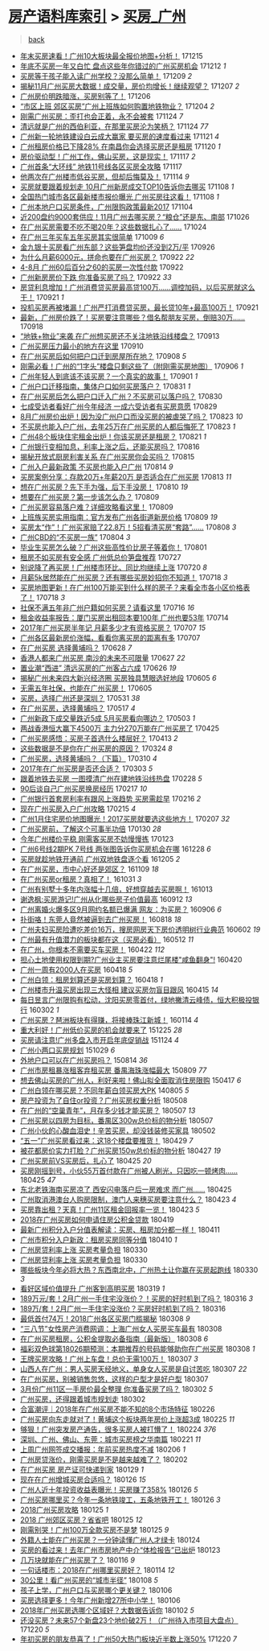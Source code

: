 [房产语料库索引](../../README.md)  > [买房_广州](买房_广州.md)
====
> [back](../README.md)

- [年末买房速看！广州10大板块最全报价地图+分析！](http://jkwz.applinzi.com/ittc/7047197159600948241.html#%E5%B9%B4%E6%9C%AB%E4%B9%B0%E6%88%BF%E9%80%9F%E7%9C%8B%EF%BC%81%E5%B9%BF%E5%B7%9E10%E5%A4%A7%E6%9D%BF%E5%9D%97%E6%9C%80%E5%85%A8%E6%8A%A5%E4%BB%B7%E5%9C%B0%E5%9B%BE%2B%E5%88%86%E6%9E%90%EF%BC%81) 171215  
- [年底不买房一年又白忙 盘点这些年你错过的广州买房机会](http://jkwz.applinzi.com/ittc/7046207862420800529.html#%E5%B9%B4%E5%BA%95%E4%B8%8D%E4%B9%B0%E6%88%BF%E4%B8%80%E5%B9%B4%E5%8F%88%E7%99%BD%E5%BF%99+%E7%9B%98%E7%82%B9%E8%BF%99%E4%BA%9B%E5%B9%B4%E4%BD%A0%E9%94%99%E8%BF%87%E7%9A%84%E5%B9%BF%E5%B7%9E%E4%B9%B0%E6%88%BF%E6%9C%BA%E4%BC%9A) 171212 *1* 
- [买房等于孩子能入读广州学校？没那么简单！](http://jkwz.applinzi.com/ittc/7045032585913173009.html#%E4%B9%B0%E6%88%BF%E7%AD%89%E4%BA%8E%E5%AD%A9%E5%AD%90%E8%83%BD%E5%85%A5%E8%AF%BB%E5%B9%BF%E5%B7%9E%E5%AD%A6%E6%A0%A1%EF%BC%9F%E6%B2%A1%E9%82%A3%E4%B9%88%E7%AE%80%E5%8D%95%EF%BC%81) 171209 *2* 
- [揭秘11月广州买房大数据！成交量，房价均增长！继续观望？](http://jkwz.applinzi.com/ittc/7044396977473717264.html#%E6%8F%AD%E7%A7%9811%E6%9C%88%E5%B9%BF%E5%B7%9E%E4%B9%B0%E6%88%BF%E5%A4%A7%E6%95%B0%E6%8D%AE%EF%BC%81%E6%88%90%E4%BA%A4%E9%87%8F%EF%BC%8C%E6%88%BF%E4%BB%B7%E5%9D%87%E5%A2%9E%E9%95%BF%EF%BC%81%E7%BB%A7%E7%BB%AD%E8%A7%82%E6%9C%9B%EF%BC%9F) 171207 *2* 
- [广州房价明跌暗涨，买房别等了！](http://jkwz.applinzi.com/ittc/7044034646239609873.html#%E5%B9%BF%E5%B7%9E%E6%88%BF%E4%BB%B7%E6%98%8E%E8%B7%8C%E6%9A%97%E6%B6%A8%EF%BC%8C%E4%B9%B0%E6%88%BF%E5%88%AB%E7%AD%89%E4%BA%86%EF%BC%81) 171206  
- [“市区上班 郊区买房”广州上班族如何购置地铁物业？](http://jkwz.applinzi.com/ittc/7043002082062238737.html#%E2%80%9C%E5%B8%82%E5%8C%BA%E4%B8%8A%E7%8F%AD+%E9%83%8A%E5%8C%BA%E4%B9%B0%E6%88%BF%E2%80%9D%E5%B9%BF%E5%B7%9E%E4%B8%8A%E7%8F%AD%E6%97%8F%E5%A6%82%E4%BD%95%E8%B4%AD%E7%BD%AE%E5%9C%B0%E9%93%81%E7%89%A9%E4%B8%9A%EF%BC%9F) 171204 *2* 
- [刚需广州买房：歪打也会正着，永不会被套](http://jkwz.applinzi.com/ittc/7039512248819647505.html#%E5%88%9A%E9%9C%80%E5%B9%BF%E5%B7%9E%E4%B9%B0%E6%88%BF%EF%BC%9A%E6%AD%AA%E6%89%93%E4%B9%9F%E4%BC%9A%E6%AD%A3%E7%9D%80%EF%BC%8C%E6%B0%B8%E4%B8%8D%E4%BC%9A%E8%A2%AB%E5%A5%97) 171124 *7* 
- [清远就是广州的西伯利亚，在那里买房沦为笑柄？](http://jkwz.applinzi.com/ittc/7039501072652043281.html#%E6%B8%85%E8%BF%9C%E5%B0%B1%E6%98%AF%E5%B9%BF%E5%B7%9E%E7%9A%84%E8%A5%BF%E4%BC%AF%E5%88%A9%E4%BA%9A%EF%BC%8C%E5%9C%A8%E9%82%A3%E9%87%8C%E4%B9%B0%E6%88%BF%E6%B2%A6%E4%B8%BA%E7%AC%91%E6%9F%84%EF%BC%9F) 171124 *77* 
- [广州新一轮地铁建设白云成大赢家 要买房的速度看过来](http://jkwz.applinzi.com/ittc/7038294529399063569.html#%E5%B9%BF%E5%B7%9E%E6%96%B0%E4%B8%80%E8%BD%AE%E5%9C%B0%E9%93%81%E5%BB%BA%E8%AE%BE%E7%99%BD%E4%BA%91%E6%88%90%E5%A4%A7%E8%B5%A2%E5%AE%B6+%E8%A6%81%E4%B9%B0%E6%88%BF%E7%9A%84%E9%80%9F%E5%BA%A6%E7%9C%8B%E8%BF%87%E6%9D%A5) 171121 *4* 
- [广州租房价格已下降28% 在南昌你会选择买房还是租房](http://jkwz.applinzi.com/ittc/7037966257901536272.html#%E5%B9%BF%E5%B7%9E%E7%A7%9F%E6%88%BF%E4%BB%B7%E6%A0%BC%E5%B7%B2%E4%B8%8B%E9%99%8D28%25+%E5%9C%A8%E5%8D%97%E6%98%8C%E4%BD%A0%E4%BC%9A%E9%80%89%E6%8B%A9%E4%B9%B0%E6%88%BF%E8%BF%98%E6%98%AF%E7%A7%9F%E6%88%BF) 171120 *1* 
- [房价驱动型！广州工作，佛山买房，这是现实！](http://jkwz.applinzi.com/ittc/7036969140437386256.html#%E6%88%BF%E4%BB%B7%E9%A9%B1%E5%8A%A8%E5%9E%8B%EF%BC%81%E5%B9%BF%E5%B7%9E%E5%B7%A5%E4%BD%9C%EF%BC%8C%E4%BD%9B%E5%B1%B1%E4%B9%B0%E6%88%BF%EF%BC%8C%E8%BF%99%E6%98%AF%E7%8E%B0%E5%AE%9E%EF%BC%81) 171117 *2* 
- [广州首条“大环线” 地铁11号线各区买房全攻略](http://jkwz.applinzi.com/ittc/7036859776544277520.html#%E5%B9%BF%E5%B7%9E%E9%A6%96%E6%9D%A1%E2%80%9C%E5%A4%A7%E7%8E%AF%E7%BA%BF%E2%80%9D+%E5%9C%B0%E9%93%8111%E5%8F%B7%E7%BA%BF%E5%90%84%E5%8C%BA%E4%B9%B0%E6%88%BF%E5%85%A8%E6%94%BB%E7%95%A5) 171117  
- [他两次在广州楼市低谷买房，但却后悔莫及！](http://jkwz.applinzi.com/ittc/7035861994173891600.html#%E4%BB%96%E4%B8%A4%E6%AC%A1%E5%9C%A8%E5%B9%BF%E5%B7%9E%E6%A5%BC%E5%B8%82%E4%BD%8E%E8%B0%B7%E4%B9%B0%E6%88%BF%EF%BC%8C%E4%BD%86%E5%8D%B4%E5%90%8E%E6%82%94%E8%8E%AB%E5%8F%8A%EF%BC%81) 171114 *9* 
- [买房就要跟着规划走 10月广州新房成交TOP10告诉你去哪买](http://jkwz.applinzi.com/ittc/7033592287370675216.html#%E4%B9%B0%E6%88%BF%E5%B0%B1%E8%A6%81%E8%B7%9F%E7%9D%80%E8%A7%84%E5%88%92%E8%B5%B0+10%E6%9C%88%E5%B9%BF%E5%B7%9E%E6%96%B0%E6%88%BF%E6%88%90%E4%BA%A4TOP10%E5%91%8A%E8%AF%89%E4%BD%A0%E5%8E%BB%E5%93%AA%E4%B9%B0) 171108 *1* 
- [全国热门城市各区最新楼市报价曝光 广州买房往这看！](http://jkwz.applinzi.com/ittc/7033474952567718929.html#%E5%85%A8%E5%9B%BD%E7%83%AD%E9%97%A8%E5%9F%8E%E5%B8%82%E5%90%84%E5%8C%BA%E6%9C%80%E6%96%B0%E6%A5%BC%E5%B8%82%E6%8A%A5%E4%BB%B7%E6%9B%9D%E5%85%89+%E5%B9%BF%E5%B7%9E%E4%B9%B0%E6%88%BF%E5%BE%80%E8%BF%99%E7%9C%8B%EF%BC%81) 171108 *1* 
- [广州本地户口买房条件，广州限购政策最新2017](http://jkwz.applinzi.com/ittc/7032035337222767633.html#%E5%B9%BF%E5%B7%9E%E6%9C%AC%E5%9C%B0%E6%88%B7%E5%8F%A3%E4%B9%B0%E6%88%BF%E6%9D%A1%E4%BB%B6%EF%BC%8C%E5%B9%BF%E5%B7%9E%E9%99%90%E8%B4%AD%E6%94%BF%E7%AD%96%E6%9C%80%E6%96%B02017) 171104  
- [近200盘约9000套供应！11月广州去哪买房？“粮仓”还是东、南部](http://jkwz.applinzi.com/ittc/7028688581378442256.html#%E8%BF%91200%E7%9B%98%E7%BA%A69000%E5%A5%97%E4%BE%9B%E5%BA%94%EF%BC%8111%E6%9C%88%E5%B9%BF%E5%B7%9E%E5%8E%BB%E5%93%AA%E4%B9%B0%E6%88%BF%EF%BC%9F%E2%80%9C%E7%B2%AE%E4%BB%93%E2%80%9D%E8%BF%98%E6%98%AF%E4%B8%9C%E3%80%81%E5%8D%97%E9%83%A8) 171026  
- [在广州买房需要不吃不喝20年？这些数据扎心了……](http://jkwz.applinzi.com/ittc/7027908538863715345.html#%E5%9C%A8%E5%B9%BF%E5%B7%9E%E4%B9%B0%E6%88%BF%E9%9C%80%E8%A6%81%E4%B8%8D%E5%90%83%E4%B8%8D%E5%96%9D20%E5%B9%B4%EF%BC%9F%E8%BF%99%E4%BA%9B%E6%95%B0%E6%8D%AE%E6%89%8E%E5%BF%83%E4%BA%86%E2%80%A6%E2%80%A6) 171024  
- [在广州三年买车五年买房其实很简单](http://jkwz.applinzi.com/ittc/7022484713783165969.html#%E5%9C%A8%E5%B9%BF%E5%B7%9E%E4%B8%89%E5%B9%B4%E4%B9%B0%E8%BD%A6%E4%BA%94%E5%B9%B4%E4%B9%B0%E6%88%BF%E5%85%B6%E5%AE%9E%E5%BE%88%E7%AE%80%E5%8D%95) 171009 *6* 
- [金九银十买房看广州东部？这些笋盘均价还没到2万/平](http://jkwz.applinzi.com/ittc/7017584965175477265.html#%E9%87%91%E4%B9%9D%E9%93%B6%E5%8D%81%E4%B9%B0%E6%88%BF%E7%9C%8B%E5%B9%BF%E5%B7%9E%E4%B8%9C%E9%83%A8%EF%BC%9F%E8%BF%99%E4%BA%9B%E7%AC%8B%E7%9B%98%E5%9D%87%E4%BB%B7%E8%BF%98%E6%B2%A1%E5%88%B02%E4%B8%87%2F%E5%B9%B3) 170926  
- [为什么月薪6000元，拼命也要在广州买房？](http://jkwz.applinzi.com/ittc/7016196078255473680.html#%E4%B8%BA%E4%BB%80%E4%B9%88%E6%9C%88%E8%96%AA6000%E5%85%83%EF%BC%8C%E6%8B%BC%E5%91%BD%E4%B9%9F%E8%A6%81%E5%9C%A8%E5%B9%BF%E5%B7%9E%E4%B9%B0%E6%88%BF%EF%BC%9F) 170922 *22* 
- [4-8月 广州60后百分之60的买房一次性付款](http://jkwz.applinzi.com/ittc/7016095582844879888.html#4-8%E6%9C%88+%E5%B9%BF%E5%B7%9E60%E5%90%8E%E7%99%BE%E5%88%86%E4%B9%8B60%E7%9A%84%E4%B9%B0%E6%88%BF%E4%B8%80%E6%AC%A1%E6%80%A7%E4%BB%98%E6%AC%BE) 170922  
- [广州新房房价下跌 你准备买房了吗？](http://jkwz.applinzi.com/ittc/7016066428229387280.html#%E5%B9%BF%E5%B7%9E%E6%96%B0%E6%88%BF%E6%88%BF%E4%BB%B7%E4%B8%8B%E8%B7%8C+%E4%BD%A0%E5%87%86%E5%A4%87%E4%B9%B0%E6%88%BF%E4%BA%86%E5%90%97%EF%BC%9F) 170922 *33* 
- [房贷利息增加！广州消费贷买房最高贷100万……调控加码，以后买房就这么干！](http://jkwz.applinzi.com/ittc/7015844863445304337.html#%E6%88%BF%E8%B4%B7%E5%88%A9%E6%81%AF%E5%A2%9E%E5%8A%A0%EF%BC%81%E5%B9%BF%E5%B7%9E%E6%B6%88%E8%B4%B9%E8%B4%B7%E4%B9%B0%E6%88%BF%E6%9C%80%E9%AB%98%E8%B4%B7100%E4%B8%87%E2%80%A6%E2%80%A6%E8%B0%83%E6%8E%A7%E5%8A%A0%E7%A0%81%EF%BC%8C%E4%BB%A5%E5%90%8E%E4%B9%B0%E6%88%BF%E5%B0%B1%E8%BF%99%E4%B9%88%E5%B9%B2%EF%BC%81) 170921 *1* 
- [投机买房再被堵漏！广州严打消费贷买房，最长贷10年+最高100万！](http://jkwz.applinzi.com/ittc/7015820961537066001.html#%E6%8A%95%E6%9C%BA%E4%B9%B0%E6%88%BF%E5%86%8D%E8%A2%AB%E5%A0%B5%E6%BC%8F%EF%BC%81%E5%B9%BF%E5%B7%9E%E4%B8%A5%E6%89%93%E6%B6%88%E8%B4%B9%E8%B4%B7%E4%B9%B0%E6%88%BF%EF%BC%8C%E6%9C%80%E9%95%BF%E8%B4%B710%E5%B9%B4%2B%E6%9C%80%E9%AB%98100%E4%B8%87%EF%BC%81) 170921  
- [最新，广州房价跌了！买房要注意哪些？借名帮朋友买房，倒赔30万……](http://jkwz.applinzi.com/ittc/7014724194796045329.html#%E6%9C%80%E6%96%B0%EF%BC%8C%E5%B9%BF%E5%B7%9E%E6%88%BF%E4%BB%B7%E8%B7%8C%E4%BA%86%EF%BC%81%E4%B9%B0%E6%88%BF%E8%A6%81%E6%B3%A8%E6%84%8F%E5%93%AA%E4%BA%9B%EF%BC%9F%E5%80%9F%E5%90%8D%E5%B8%AE%E6%9C%8B%E5%8F%8B%E4%B9%B0%E6%88%BF%EF%BC%8C%E5%80%92%E8%B5%9430%E4%B8%87%E2%80%A6%E2%80%A6) 170918  
- [“地铁+物业”来袭 在广州想买房还不关注地铁沿线楼盘？](http://jkwz.applinzi.com/ittc/7012694588501001233.html#%E2%80%9C%E5%9C%B0%E9%93%81%2B%E7%89%A9%E4%B8%9A%E2%80%9D%E6%9D%A5%E8%A2%AD+%E5%9C%A8%E5%B9%BF%E5%B7%9E%E6%83%B3%E4%B9%B0%E6%88%BF%E8%BF%98%E4%B8%8D%E5%85%B3%E6%B3%A8%E5%9C%B0%E9%93%81%E6%B2%BF%E7%BA%BF%E6%A5%BC%E7%9B%98%EF%BC%9F) 170913  
- [广州买房压力最小的地方在这里](http://jkwz.applinzi.com/ittc/7011720459765416720.html#%E5%B9%BF%E5%B7%9E%E4%B9%B0%E6%88%BF%E5%8E%8B%E5%8A%9B%E6%9C%80%E5%B0%8F%E7%9A%84%E5%9C%B0%E6%96%B9%E5%9C%A8%E8%BF%99%E9%87%8C) 170910  
- [在广州买房后如何把户口迁到房屋所在地？](http://jkwz.applinzi.com/ittc/7010962052791927824.html#%E5%9C%A8%E5%B9%BF%E5%B7%9E%E4%B9%B0%E6%88%BF%E5%90%8E%E5%A6%82%E4%BD%95%E6%8A%8A%E6%88%B7%E5%8F%A3%E8%BF%81%E5%88%B0%E6%88%BF%E5%B1%8B%E6%89%80%E5%9C%A8%E5%9C%B0%EF%BC%9F) 170908 *5* 
- [刚需必看！广州的“1字头”楼盘只剩这些了（附刚需买房地图）](http://jkwz.applinzi.com/ittc/7010283487167513616.html#%E5%88%9A%E9%9C%80%E5%BF%85%E7%9C%8B%EF%BC%81%E5%B9%BF%E5%B7%9E%E7%9A%84%E2%80%9C1%E5%AD%97%E5%A4%B4%E2%80%9D%E6%A5%BC%E7%9B%98%E5%8F%AA%E5%89%A9%E8%BF%99%E4%BA%9B%E4%BA%86%EF%BC%88%E9%99%84%E5%88%9A%E9%9C%80%E4%B9%B0%E6%88%BF%E5%9C%B0%E5%9B%BE%EF%BC%89) 170906 *1* 
- [广州年轻人到底该不该买房？一个真实的故事！](http://jkwz.applinzi.com/ittc/7008417286745228304.html#%E5%B9%BF%E5%B7%9E%E5%B9%B4%E8%BD%BB%E4%BA%BA%E5%88%B0%E5%BA%95%E8%AF%A5%E4%B8%8D%E8%AF%A5%E4%B9%B0%E6%88%BF%EF%BC%9F%E4%B8%80%E4%B8%AA%E7%9C%9F%E5%AE%9E%E7%9A%84%E6%95%85%E4%BA%8B%EF%BC%81) 170901 *1* 
- [广州户口迁移指南，集体户口如何买房落户？](http://jkwz.applinzi.com/ittc/7008017957320655888.html#%E5%B9%BF%E5%B7%9E%E6%88%B7%E5%8F%A3%E8%BF%81%E7%A7%BB%E6%8C%87%E5%8D%97%EF%BC%8C%E9%9B%86%E4%BD%93%E6%88%B7%E5%8F%A3%E5%A6%82%E4%BD%95%E4%B9%B0%E6%88%BF%E8%90%BD%E6%88%B7%EF%BC%9F) 170831 *1* 
- [在广州买房后怎么把户口迁入广州？不买房可以落户吗？](http://jkwz.applinzi.com/ittc/7007609809711662096.html#%E5%9C%A8%E5%B9%BF%E5%B7%9E%E4%B9%B0%E6%88%BF%E5%90%8E%E6%80%8E%E4%B9%88%E6%8A%8A%E6%88%B7%E5%8F%A3%E8%BF%81%E5%85%A5%E5%B9%BF%E5%B7%9E%EF%BC%9F%E4%B8%8D%E4%B9%B0%E6%88%BF%E5%8F%AF%E4%BB%A5%E8%90%BD%E6%88%B7%E5%90%97%EF%BC%9F) 170830  
- [七成受访者看好广州今年经济 一成六受访者有买房意愿](http://jkwz.applinzi.com/ittc/7007123893352137745.html#%E4%B8%83%E6%88%90%E5%8F%97%E8%AE%BF%E8%80%85%E7%9C%8B%E5%A5%BD%E5%B9%BF%E5%B7%9E%E4%BB%8A%E5%B9%B4%E7%BB%8F%E6%B5%8E+%E4%B8%80%E6%88%90%E5%85%AD%E5%8F%97%E8%AE%BF%E8%80%85%E6%9C%89%E4%B9%B0%E6%88%BF%E6%84%8F%E6%84%BF) 170829  
- [8月广州房价出炉！因为没广州户口而没买房的被虐哭了吗？](http://jkwz.applinzi.com/ittc/7005000172298568720.html#8%E6%9C%88%E5%B9%BF%E5%B7%9E%E6%88%BF%E4%BB%B7%E5%87%BA%E7%82%89%EF%BC%81%E5%9B%A0%E4%B8%BA%E6%B2%A1%E5%B9%BF%E5%B7%9E%E6%88%B7%E5%8F%A3%E8%80%8C%E6%B2%A1%E4%B9%B0%E6%88%BF%E7%9A%84%E8%A2%AB%E8%99%90%E5%93%AD%E4%BA%86%E5%90%97%EF%BC%9F) 170823 *10* 
- [不买房也能入户广州，去年25万在广州买房的人都后悔死了](http://jkwz.applinzi.com/ittc/7004958054456755217.html#%E4%B8%8D%E4%B9%B0%E6%88%BF%E4%B9%9F%E8%83%BD%E5%85%A5%E6%88%B7%E5%B9%BF%E5%B7%9E%EF%BC%8C%E5%8E%BB%E5%B9%B425%E4%B8%87%E5%9C%A8%E5%B9%BF%E5%B7%9E%E4%B9%B0%E6%88%BF%E7%9A%84%E4%BA%BA%E9%83%BD%E5%90%8E%E6%82%94%E6%AD%BB%E4%BA%86) 170823 *1* 
- [广州48个板块住宅租金出炉！你该买房还是租房？](http://jkwz.applinzi.com/ittc/7004269478639305744.html#%E5%B9%BF%E5%B7%9E48%E4%B8%AA%E6%9D%BF%E5%9D%97%E4%BD%8F%E5%AE%85%E7%A7%9F%E9%87%91%E5%87%BA%E7%82%89%EF%BC%81%E4%BD%A0%E8%AF%A5%E4%B9%B0%E6%88%BF%E8%BF%98%E6%98%AF%E7%A7%9F%E6%88%BF%EF%BC%9F) 170821 *1* 
- [广州银行变相加息，利率上涨之后，还能买房吗？](http://jkwz.applinzi.com/ittc/7002414725227611152.html#%E5%B9%BF%E5%B7%9E%E9%93%B6%E8%A1%8C%E5%8F%98%E7%9B%B8%E5%8A%A0%E6%81%AF%EF%BC%8C%E5%88%A9%E7%8E%87%E4%B8%8A%E6%B6%A8%E4%B9%8B%E5%90%8E%EF%BC%8C%E8%BF%98%E8%83%BD%E4%B9%B0%E6%88%BF%E5%90%97%EF%BC%9F) 170816  
- [揭秘开放式厨房利害关系 在广州买房你会买吗？](http://jkwz.applinzi.com/ittc/7001963042638922768.html#%E6%8F%AD%E7%A7%98%E5%BC%80%E6%94%BE%E5%BC%8F%E5%8E%A8%E6%88%BF%E5%88%A9%E5%AE%B3%E5%85%B3%E7%B3%BB+%E5%9C%A8%E5%B9%BF%E5%B7%9E%E4%B9%B0%E6%88%BF%E4%BD%A0%E4%BC%9A%E4%B9%B0%E5%90%97%EF%BC%9F) 170815  
- [广州入户最新政策 不买房也能入户广州](http://jkwz.applinzi.com/ittc/7001658415309653008.html#%E5%B9%BF%E5%B7%9E%E5%85%A5%E6%88%B7%E6%9C%80%E6%96%B0%E6%94%BF%E7%AD%96+%E4%B8%8D%E4%B9%B0%E6%88%BF%E4%B9%9F%E8%83%BD%E5%85%A5%E6%88%B7%E5%B9%BF%E5%B7%9E) 170814 *9* 
- [买房案例分享：存款20万+年薪20万 是否适合在广州买房](http://jkwz.applinzi.com/ittc/7000147696693019664.html#%E4%B9%B0%E6%88%BF%E6%A1%88%E4%BE%8B%E5%88%86%E4%BA%AB%EF%BC%9A%E5%AD%98%E6%AC%BE20%E4%B8%87%2B%E5%B9%B4%E8%96%AA20%E4%B8%87+%E6%98%AF%E5%90%A6%E9%80%82%E5%90%88%E5%9C%A8%E5%B9%BF%E5%B7%9E%E4%B9%B0%E6%88%BF) 170813 *11* 
- [想在广州买房？先下手为强，后下手没房！](http://jkwz.applinzi.com/ittc/7000114800104047632.html#%E6%83%B3%E5%9C%A8%E5%B9%BF%E5%B7%9E%E4%B9%B0%E6%88%BF%EF%BC%9F%E5%85%88%E4%B8%8B%E6%89%8B%E4%B8%BA%E5%BC%BA%EF%BC%8C%E5%90%8E%E4%B8%8B%E6%89%8B%E6%B2%A1%E6%88%BF%EF%BC%81) 170810 *19* 
- [想要在广州买房？第一步该怎么办？](http://jkwz.applinzi.com/ittc/6999859413853406225.html#%E6%83%B3%E8%A6%81%E5%9C%A8%E5%B9%BF%E5%B7%9E%E4%B9%B0%E6%88%BF%EF%BC%9F%E7%AC%AC%E4%B8%80%E6%AD%A5%E8%AF%A5%E6%80%8E%E4%B9%88%E5%8A%9E%EF%BC%9F) 170809  
- [广州买房容易落户难？详细攻略看这里！](http://jkwz.applinzi.com/ittc/6999856896981599249.html#%E5%B9%BF%E5%B7%9E%E4%B9%B0%E6%88%BF%E5%AE%B9%E6%98%93%E8%90%BD%E6%88%B7%E9%9A%BE%EF%BC%9F%E8%AF%A6%E7%BB%86%E6%94%BB%E7%95%A5%E7%9C%8B%E8%BF%99%E9%87%8C%EF%BC%81) 170809  
- [上班族买房实用指南：官方发布广州各街道新房价格](http://jkwz.applinzi.com/ittc/6999837338170295312.html#%E4%B8%8A%E7%8F%AD%E6%97%8F%E4%B9%B0%E6%88%BF%E5%AE%9E%E7%94%A8%E6%8C%87%E5%8D%97%EF%BC%9A%E5%AE%98%E6%96%B9%E5%8F%91%E5%B8%83%E5%B9%BF%E5%B7%9E%E5%90%84%E8%A1%97%E9%81%93%E6%96%B0%E6%88%BF%E4%BB%B7%E6%A0%BC) 170809 *19* 
- [买房太“作”！广州买家赔了22.8万！5招看清买房“套路”……](http://jkwz.applinzi.com/ittc/6999503592225244177.html#%E4%B9%B0%E6%88%BF%E5%A4%AA%E2%80%9C%E4%BD%9C%E2%80%9D%EF%BC%81%E5%B9%BF%E5%B7%9E%E4%B9%B0%E5%AE%B6%E8%B5%94%E4%BA%8622.8%E4%B8%87%EF%BC%815%E6%8B%9B%E7%9C%8B%E6%B8%85%E4%B9%B0%E6%88%BF%E2%80%9C%E5%A5%97%E8%B7%AF%E2%80%9D%E2%80%A6%E2%80%A6) 170808 *3* 
- [广州CBD的“不买房一族”](http://jkwz.applinzi.com/ittc/6997749604857414673.html#%E5%B9%BF%E5%B7%9ECBD%E7%9A%84%E2%80%9C%E4%B8%8D%E4%B9%B0%E6%88%BF%E4%B8%80%E6%97%8F%E2%80%9D) 170804 *3* 
- [毕业生买房怎么破？广州这些高性价比房子等着你！](http://jkwz.applinzi.com/ittc/6996869764704896016.html#%E6%AF%95%E4%B8%9A%E7%94%9F%E4%B9%B0%E6%88%BF%E6%80%8E%E4%B9%88%E7%A0%B4%EF%BC%9F%E5%B9%BF%E5%B7%9E%E8%BF%99%E4%BA%9B%E9%AB%98%E6%80%A7%E4%BB%B7%E6%AF%94%E6%88%BF%E5%AD%90%E7%AD%89%E7%9D%80%E4%BD%A0%EF%BC%81) 170801  
- [租房不如买房有安全感 广州低总价笋盘推荐](http://jkwz.applinzi.com/ittc/6995049559804609553.html#%E7%A7%9F%E6%88%BF%E4%B8%8D%E5%A6%82%E4%B9%B0%E6%88%BF%E6%9C%89%E5%AE%89%E5%85%A8%E6%84%9F+%E5%B9%BF%E5%B7%9E%E4%BD%8E%E6%80%BB%E4%BB%B7%E7%AC%8B%E7%9B%98%E6%8E%A8%E8%8D%90) 170727  
- [别说降了再买房！广州楼市环比、同比均继续上涨](http://jkwz.applinzi.com/ittc/6992281809873011728.html#%E5%88%AB%E8%AF%B4%E9%99%8D%E4%BA%86%E5%86%8D%E4%B9%B0%E6%88%BF%EF%BC%81%E5%B9%BF%E5%B7%9E%E6%A5%BC%E5%B8%82%E7%8E%AF%E6%AF%94%E3%80%81%E5%90%8C%E6%AF%94%E5%9D%87%E7%BB%A7%E7%BB%AD%E4%B8%8A%E6%B6%A8) 170720 *8* 
- [月薪5k居然能在广州买房？还有哪些买房妙招你不知道！](http://jkwz.applinzi.com/ittc/6991658955368301584.html#%E6%9C%88%E8%96%AA5k%E5%B1%85%E7%84%B6%E8%83%BD%E5%9C%A8%E5%B9%BF%E5%B7%9E%E4%B9%B0%E6%88%BF%EF%BC%9F%E8%BF%98%E6%9C%89%E5%93%AA%E4%BA%9B%E4%B9%B0%E6%88%BF%E5%A6%99%E6%8B%9B%E4%BD%A0%E4%B8%8D%E7%9F%A5%E9%81%93%EF%BC%81) 170718 *3* 
- [买房地图更新！在广州100万能买到什么样的房子？来看全市各小区价格表了！](http://jkwz.applinzi.com/ittc/6991570502219727888.html#%E4%B9%B0%E6%88%BF%E5%9C%B0%E5%9B%BE%E6%9B%B4%E6%96%B0%EF%BC%81%E5%9C%A8%E5%B9%BF%E5%B7%9E100%E4%B8%87%E8%83%BD%E4%B9%B0%E5%88%B0%E4%BB%80%E4%B9%88%E6%A0%B7%E7%9A%84%E6%88%BF%E5%AD%90%EF%BC%9F%E6%9D%A5%E7%9C%8B%E5%85%A8%E5%B8%82%E5%90%84%E5%B0%8F%E5%8C%BA%E4%BB%B7%E6%A0%BC%E8%A1%A8%E4%BA%86%EF%BC%81) 170718 *3* 
- [社保不满五年非广州户籍如何买房？请看这里](http://jkwz.applinzi.com/ittc/6990969221532877841.html#%E7%A4%BE%E4%BF%9D%E4%B8%8D%E6%BB%A1%E4%BA%94%E5%B9%B4%E9%9D%9E%E5%B9%BF%E5%B7%9E%E6%88%B7%E7%B1%8D%E5%A6%82%E4%BD%95%E4%B9%B0%E6%88%BF%EF%BC%9F%E8%AF%B7%E7%9C%8B%E8%BF%99%E9%87%8C) 170716 *16* 
- [租金收益率报告：厦门买房出租回本要100年 广州也要53年](http://jkwz.applinzi.com/ittc/6990046478855570448.html#%E7%A7%9F%E9%87%91%E6%94%B6%E7%9B%8A%E7%8E%87%E6%8A%A5%E5%91%8A%EF%BC%9A%E5%8E%A6%E9%97%A8%E4%B9%B0%E6%88%BF%E5%87%BA%E7%A7%9F%E5%9B%9E%E6%9C%AC%E8%A6%81100%E5%B9%B4+%E5%B9%BF%E5%B7%9E%E4%B9%9F%E8%A6%8153%E5%B9%B4) 170714  
- [2017年广州买房半年记 月薪多少才有资格买房？](http://jkwz.applinzi.com/ittc/6987631180701500420.html#2017%E5%B9%B4%E5%B9%BF%E5%B7%9E%E4%B9%B0%E6%88%BF%E5%8D%8A%E5%B9%B4%E8%AE%B0+%E6%9C%88%E8%96%AA%E5%A4%9A%E5%B0%91%E6%89%8D%E6%9C%89%E8%B5%84%E6%A0%BC%E4%B9%B0%E6%88%BF%EF%BC%9F) 170707 *15* 
- [广州各区最新房价涨幅，看看你离买房的距离有多](http://jkwz.applinzi.com/ittc/6987566852778492933.html#%E5%B9%BF%E5%B7%9E%E5%90%84%E5%8C%BA%E6%9C%80%E6%96%B0%E6%88%BF%E4%BB%B7%E6%B6%A8%E5%B9%85%EF%BC%8C%E7%9C%8B%E7%9C%8B%E4%BD%A0%E7%A6%BB%E4%B9%B0%E6%88%BF%E7%9A%84%E8%B7%9D%E7%A6%BB%E6%9C%89%E5%A4%9A) 170707  
- [在广州买房 选择黄埔吗？](http://jkwz.applinzi.com/ittc/6984147046935036932.html#%E5%9C%A8%E5%B9%BF%E5%B7%9E%E4%B9%B0%E6%88%BF+%E9%80%89%E6%8B%A9%E9%BB%84%E5%9F%94%E5%90%97%EF%BC%9F) 170628 *7* 
- [香港人都来广州买房 南沙的未来不可限量](http://jkwz.applinzi.com/ittc/6983858003580027909.html#%E9%A6%99%E6%B8%AF%E4%BA%BA%E9%83%BD%E6%9D%A5%E5%B9%BF%E5%B7%9E%E4%B9%B0%E6%88%BF+%E5%8D%97%E6%B2%99%E7%9A%84%E6%9C%AA%E6%9D%A5%E4%B8%8D%E5%8F%AF%E9%99%90%E9%87%8F) 170627 *22* 
- [置业潮“西进” 清远买房的广州客占六成](http://jkwz.applinzi.com/ittc/6983427930133627909.html#%E7%BD%AE%E4%B8%9A%E6%BD%AE%E2%80%9C%E8%A5%BF%E8%BF%9B%E2%80%9D+%E6%B8%85%E8%BF%9C%E4%B9%B0%E6%88%BF%E7%9A%84%E5%B9%BF%E5%B7%9E%E5%AE%A2%E5%8D%A0%E5%85%AD%E6%88%90) 170626 *19* 
- [揭秘广州未来四大新兴经济圈 买房独具慧眼选好地段](http://jkwz.applinzi.com/ittc/6975720221904995332.html#%E6%8F%AD%E7%A7%98%E5%B9%BF%E5%B7%9E%E6%9C%AA%E6%9D%A5%E5%9B%9B%E5%A4%A7%E6%96%B0%E5%85%B4%E7%BB%8F%E6%B5%8E%E5%9C%88+%E4%B9%B0%E6%88%BF%E7%8B%AC%E5%85%B7%E6%85%A7%E7%9C%BC%E9%80%89%E5%A5%BD%E5%9C%B0%E6%AE%B5) 170605 *6* 
- [无需五年社保，也能在广州买房！](http://jkwz.applinzi.com/ittc/6975644437106394116.html#%E6%97%A0%E9%9C%80%E4%BA%94%E5%B9%B4%E7%A4%BE%E4%BF%9D%EF%BC%8C%E4%B9%9F%E8%83%BD%E5%9C%A8%E5%B9%BF%E5%B7%9E%E4%B9%B0%E6%88%BF%EF%BC%81) 170605  
- [买房，选择广州还是深圳？](http://jkwz.applinzi.com/ittc/6973755463324664836.html#%E4%B9%B0%E6%88%BF%EF%BC%8C%E9%80%89%E6%8B%A9%E5%B9%BF%E5%B7%9E%E8%BF%98%E6%98%AF%E6%B7%B1%E5%9C%B3%EF%BC%9F) 170531 *38* 
- [在广州买房，选择黄埔吗？](http://jkwz.applinzi.com/ittc/6968691091925632005.html#%E5%9C%A8%E5%B9%BF%E5%B7%9E%E4%B9%B0%E6%88%BF%EF%BC%8C%E9%80%89%E6%8B%A9%E9%BB%84%E5%9F%94%E5%90%97%EF%BC%9F) 170517 *4* 
- [广州新政下成交量跌近5成 5月买房看向哪边？](http://jkwz.applinzi.com/ittc/6963498712822187013.html#%E5%B9%BF%E5%B7%9E%E6%96%B0%E6%94%BF%E4%B8%8B%E6%88%90%E4%BA%A4%E9%87%8F%E8%B7%8C%E8%BF%915%E6%88%90+5%E6%9C%88%E4%B9%B0%E6%88%BF%E7%9C%8B%E5%90%91%E5%93%AA%E8%BE%B9%EF%BC%9F) 170503 *1* 
- [两战香港恒大赢下4500万 主力分270万能在广州买房了](http://jkwz.applinzi.com/ittc/6960596727445849093.html#%E4%B8%A4%E6%88%98%E9%A6%99%E6%B8%AF%E6%81%92%E5%A4%A7%E8%B5%A2%E4%B8%8B4500%E4%B8%87+%E4%B8%BB%E5%8A%9B%E5%88%86270%E4%B8%87%E8%83%BD%E5%9C%A8%E5%B9%BF%E5%B7%9E%E4%B9%B0%E6%88%BF%E4%BA%86) 170425  
- [广州买房感悟：买房子首选什么楼层好？](http://jkwz.applinzi.com/ittc/6956078918745457668.html#%E5%B9%BF%E5%B7%9E%E4%B9%B0%E6%88%BF%E6%84%9F%E6%82%9F%EF%BC%9A%E4%B9%B0%E6%88%BF%E5%AD%90%E9%A6%96%E9%80%89%E4%BB%80%E4%B9%88%E6%A5%BC%E5%B1%82%E5%A5%BD%EF%BC%9F) 170413 *2* 
- [这些数据是不是你在广州买房的原因？](http://jkwz.applinzi.com/ittc/6948235930413564932.html#%E8%BF%99%E4%BA%9B%E6%95%B0%E6%8D%AE%E6%98%AF%E4%B8%8D%E6%98%AF%E4%BD%A0%E5%9C%A8%E5%B9%BF%E5%B7%9E%E4%B9%B0%E6%88%BF%E7%9A%84%E5%8E%9F%E5%9B%A0%EF%BC%9F) 170324 *8* 
- [广州买房，选择黄埔吗？（下篇）](http://jkwz.applinzi.com/ittc/6943520532564804613.html#%E5%B9%BF%E5%B7%9E%E4%B9%B0%E6%88%BF%EF%BC%8C%E9%80%89%E6%8B%A9%E9%BB%84%E5%9F%94%E5%90%97%EF%BC%9F%EF%BC%88%E4%B8%8B%E7%AF%87%EF%BC%89) 170310 *4* 
- [2017年在广州买房是否还合适？](http://jkwz.applinzi.com/ittc/6940862005421540356.html#2017%E5%B9%B4%E5%9C%A8%E5%B9%BF%E5%B7%9E%E4%B9%B0%E6%88%BF%E6%98%AF%E5%90%A6%E8%BF%98%E5%90%88%E9%80%82%EF%BC%9F) 170303 *5* 
- [跟着地铁去买房 一图摸清广州在建地铁沿线热盘](http://jkwz.applinzi.com/ittc/6939732261380555780.html#%E8%B7%9F%E7%9D%80%E5%9C%B0%E9%93%81%E5%8E%BB%E4%B9%B0%E6%88%BF+%E4%B8%80%E5%9B%BE%E6%91%B8%E6%B8%85%E5%B9%BF%E5%B7%9E%E5%9C%A8%E5%BB%BA%E5%9C%B0%E9%93%81%E6%B2%BF%E7%BA%BF%E7%83%AD%E7%9B%98) 170228 *5* 
- [90后谈自己广州买房换房经历](http://jkwz.applinzi.com/ittc/6935665500620325893.html#90%E5%90%8E%E8%B0%88%E8%87%AA%E5%B7%B1%E5%B9%BF%E5%B7%9E%E4%B9%B0%E6%88%BF%E6%8D%A2%E6%88%BF%E7%BB%8F%E5%8E%86) 170217 *10* 
- [广州银行首套房利率有跟风上涨趋势 买房需趁早](http://jkwz.applinzi.com/ittc/6935247064735941636.html#%E5%B9%BF%E5%B7%9E%E9%93%B6%E8%A1%8C%E9%A6%96%E5%A5%97%E6%88%BF%E5%88%A9%E7%8E%87%E6%9C%89%E8%B7%9F%E9%A3%8E%E4%B8%8A%E6%B6%A8%E8%B6%8B%E5%8A%BF+%E4%B9%B0%E6%88%BF%E9%9C%80%E8%B6%81%E6%97%A9) 170216 *2* 
- [现在广州买房入户广州攻略](http://jkwz.applinzi.com/ittc/6934893241995625477.html#%E7%8E%B0%E5%9C%A8%E5%B9%BF%E5%B7%9E%E4%B9%B0%E6%88%BF%E5%85%A5%E6%88%B7%E5%B9%BF%E5%B7%9E%E6%94%BB%E7%95%A5) 170215 *4* 
- [广州1月住宅房价地图曝光！2017买房就要选这些地方！](http://jkwz.applinzi.com/ittc/6931979088922412036.html#%E5%B9%BF%E5%B7%9E1%E6%9C%88%E4%BD%8F%E5%AE%85%E6%88%BF%E4%BB%B7%E5%9C%B0%E5%9B%BE%E6%9B%9D%E5%85%89%EF%BC%812017%E4%B9%B0%E6%88%BF%E5%B0%B1%E8%A6%81%E9%80%89%E8%BF%99%E4%BA%9B%E5%9C%B0%E6%96%B9%EF%BC%81) 170207 *32* 
- [广州买房前，了解这个可事半功倍](http://jkwz.applinzi.com/ittc/6928917418377479173.html#%E5%B9%BF%E5%B7%9E%E4%B9%B0%E6%88%BF%E5%89%8D%EF%BC%8C%E4%BA%86%E8%A7%A3%E8%BF%99%E4%B8%AA%E5%8F%AF%E4%BA%8B%E5%8D%8A%E5%8A%9F%E5%80%8D) 170130 *28* 
- [今年广州楼价平稳 刚需客买房不妨慢慢拣](http://jkwz.applinzi.com/ittc/6926451965289841668.html#%E4%BB%8A%E5%B9%B4%E5%B9%BF%E5%B7%9E%E6%A5%BC%E4%BB%B7%E5%B9%B3%E7%A8%B3+%E5%88%9A%E9%9C%80%E5%AE%A2%E4%B9%B0%E6%88%BF%E4%B8%8D%E5%A6%A8%E6%85%A2%E6%85%A2%E6%8B%A3) 170123  
- [广州6号线2期PK 7号线 两张图告诉你买房机会在哪](http://jkwz.applinzi.com/ittc/6916738575432696836.html#%E5%B9%BF%E5%B7%9E6%E5%8F%B7%E7%BA%BF2%E6%9C%9FPK+7%E5%8F%B7%E7%BA%BF+%E4%B8%A4%E5%BC%A0%E5%9B%BE%E5%91%8A%E8%AF%89%E4%BD%A0%E4%B9%B0%E6%88%BF%E6%9C%BA%E4%BC%9A%E5%9C%A8%E5%93%AA) 161228 *6* 
- [买房就趁地铁开通前 广州双地铁盘逐个看](http://jkwz.applinzi.com/ittc/6908175233214579716.html#%E4%B9%B0%E6%88%BF%E5%B0%B1%E8%B6%81%E5%9C%B0%E9%93%81%E5%BC%80%E9%80%9A%E5%89%8D+%E5%B9%BF%E5%B7%9E%E5%8F%8C%E5%9C%B0%E9%93%81%E7%9B%98%E9%80%90%E4%B8%AA%E7%9C%8B) 161205 *2* 
- [在广州买房，市中心好还是郊区？](http://jkwz.applinzi.com/ittc/6898555865585419269.html#%E5%9C%A8%E5%B9%BF%E5%B7%9E%E4%B9%B0%E6%88%BF%EF%BC%8C%E5%B8%82%E4%B8%AD%E5%BF%83%E5%A5%BD%E8%BF%98%E6%98%AF%E9%83%8A%E5%8C%BA%EF%BC%9F) 161109 *18* 
- [在广州买房or租房？真相了！](http://jkwz.applinzi.com/ittc/6895117838724891652.html#%E5%9C%A8%E5%B9%BF%E5%B7%9E%E4%B9%B0%E6%88%BFor%E7%A7%9F%E6%88%BF%EF%BC%9F%E7%9C%9F%E7%9B%B8%E4%BA%86%EF%BC%81) 161031 *3* 
- [广州有别墅十多年内涨幅十几倍，好想穿越去买房啊！](http://jkwz.applinzi.com/ittc/6888526703168586757.html#%E5%B9%BF%E5%B7%9E%E6%9C%89%E5%88%AB%E5%A2%85%E5%8D%81%E5%A4%9A%E5%B9%B4%E5%86%85%E6%B6%A8%E5%B9%85%E5%8D%81%E5%87%A0%E5%80%8D%EF%BC%8C%E5%A5%BD%E6%83%B3%E7%A9%BF%E8%B6%8A%E5%8E%BB%E4%B9%B0%E6%88%BF%E5%95%8A%EF%BC%81) 161013  
- [谢逸枫:买房游记!广州从化哪些房子价值最高](http://jkwz.applinzi.com/ittc/6877000486409995269.html#%E8%B0%A2%E9%80%B8%E6%9E%AB%3A%E4%B9%B0%E6%88%BF%E6%B8%B8%E8%AE%B0%21%E5%B9%BF%E5%B7%9E%E4%BB%8E%E5%8C%96%E5%93%AA%E4%BA%9B%E6%88%BF%E5%AD%90%E4%BB%B7%E5%80%BC%E6%9C%80%E9%AB%98) 160912 *13* 
- [广州离婚火爆多区9月网约名额已爆满 网友：为买房？](http://jkwz.applinzi.com/ittc/6874702673416291332.html#%E5%B9%BF%E5%B7%9E%E7%A6%BB%E5%A9%9A%E7%81%AB%E7%88%86%E5%A4%9A%E5%8C%BA9%E6%9C%88%E7%BD%91%E7%BA%A6%E5%90%8D%E9%A2%9D%E5%B7%B2%E7%88%86%E6%BB%A1+%E7%BD%91%E5%8F%8B%EF%BC%9A%E4%B8%BA%E4%B9%B0%E6%88%BF%EF%BC%9F) 160906 *6* 
- [扑街咯！东莞人竟然被逼到去广州买房！](http://jkwz.applinzi.com/ittc/6867597480069432325.html#%E6%89%91%E8%A1%97%E5%92%AF%EF%BC%81%E4%B8%9C%E8%8E%9E%E4%BA%BA%E7%AB%9F%E7%84%B6%E8%A2%AB%E9%80%BC%E5%88%B0%E5%8E%BB%E5%B9%BF%E5%B7%9E%E4%B9%B0%E6%88%BF%EF%BC%81) 160818 *18* 
- [广州夫妇买房险遭吃差价16万，搜房网房天下房价透明树行业典范](http://jkwz.applinzi.com/ittc/6839121161904194565.html#%E5%B9%BF%E5%B7%9E%E5%A4%AB%E5%A6%87%E4%B9%B0%E6%88%BF%E9%99%A9%E9%81%AD%E5%90%83%E5%B7%AE%E4%BB%B716%E4%B8%87%EF%BC%8C%E6%90%9C%E6%88%BF%E7%BD%91%E6%88%BF%E5%A4%A9%E4%B8%8B%E6%88%BF%E4%BB%B7%E9%80%8F%E6%98%8E%E6%A0%91%E8%A1%8C%E4%B8%9A%E5%85%B8%E8%8C%83) 160602 *19* 
- [广州最有升值潜力的板块都在这（买房必看）](http://jkwz.applinzi.com/ittc/6831271142408848388.html#%E5%B9%BF%E5%B7%9E%E6%9C%80%E6%9C%89%E5%8D%87%E5%80%BC%E6%BD%9C%E5%8A%9B%E7%9A%84%E6%9D%BF%E5%9D%97%E9%83%BD%E5%9C%A8%E8%BF%99%EF%BC%88%E4%B9%B0%E6%88%BF%E5%BF%85%E7%9C%8B%EF%BC%89) 160512 *11* 
- [在广州，你根本不需要买车买房！](http://jkwz.applinzi.com/ittc/6824042833543431172.html#%E5%9C%A8%E5%B9%BF%E5%B7%9E%EF%BC%8C%E4%BD%A0%E6%A0%B9%E6%9C%AC%E4%B8%8D%E9%9C%80%E8%A6%81%E4%B9%B0%E8%BD%A6%E4%B9%B0%E6%88%BF%EF%BC%81) 160422 *112* 
- [担心土地使用权限到期?广州业主买房要注意烂尾楼&quot;咸鱼翻身&quot;!](http://jkwz.applinzi.com/ittc/6823207034195280900.html#%E6%8B%85%E5%BF%83%E5%9C%9F%E5%9C%B0%E4%BD%BF%E7%94%A8%E6%9D%83%E9%99%90%E5%88%B0%E6%9C%9F%3F%E5%B9%BF%E5%B7%9E%E4%B8%9A%E4%B8%BB%E4%B9%B0%E6%88%BF%E8%A6%81%E6%B3%A8%E6%84%8F%E7%83%82%E5%B0%BE%E6%A5%BC%26quot%3B%E5%92%B8%E9%B1%BC%E7%BF%BB%E8%BA%AB%26quot%3B%21) 160420  
- [广州一周有2000人在买房](http://jkwz.applinzi.com/ittc/6822436797757785092.html#%E5%B9%BF%E5%B7%9E%E4%B8%80%E5%91%A8%E6%9C%892000%E4%BA%BA%E5%9C%A8%E4%B9%B0%E6%88%BF) 160418 *5* 
- [广州白领：租房划算还是买房划算？](http://jkwz.applinzi.com/ittc/6822394098124063748.html#%E5%B9%BF%E5%B7%9E%E7%99%BD%E9%A2%86%EF%BC%9A%E7%A7%9F%E6%88%BF%E5%88%92%E7%AE%97%E8%BF%98%E6%98%AF%E4%B9%B0%E6%88%BF%E5%88%92%E7%AE%97%EF%BC%9F) 160418 *1* 
- [广州楼市升温买房出现三大怪相 建议买房勿盲目跟风](http://jkwz.applinzi.com/ittc/6821238134796715012.html#%E5%B9%BF%E5%B7%9E%E6%A5%BC%E5%B8%82%E5%8D%87%E6%B8%A9%E4%B9%B0%E6%88%BF%E5%87%BA%E7%8E%B0%E4%B8%89%E5%A4%A7%E6%80%AA%E7%9B%B8+%E5%BB%BA%E8%AE%AE%E4%B9%B0%E6%88%BF%E5%8B%BF%E7%9B%B2%E7%9B%AE%E8%B7%9F%E9%A3%8E) 160415 *14* 
- [每日昱言广州限购有松动，沈阳买房零首付，绿地撇清云峰债，恒大积极投银行](http://jkwz.applinzi.com/ittc/6804999976325219333.html#%E6%AF%8F%E6%97%A5%E6%98%B1%E8%A8%80%E5%B9%BF%E5%B7%9E%E9%99%90%E8%B4%AD%E6%9C%89%E6%9D%BE%E5%8A%A8%EF%BC%8C%E6%B2%88%E9%98%B3%E4%B9%B0%E6%88%BF%E9%9B%B6%E9%A6%96%E4%BB%98%EF%BC%8C%E7%BB%BF%E5%9C%B0%E6%92%87%E6%B8%85%E4%BA%91%E5%B3%B0%E5%80%BA%EF%BC%8C%E6%81%92%E5%A4%A7%E7%A7%AF%E6%9E%81%E6%8A%95%E9%93%B6%E8%A1%8C) 160302 *1* 
- [广州买房？琶洲板块有得赚，将接棒珠江新城！](http://jkwz.applinzi.com/ittc/6787194646883206148.html#%E5%B9%BF%E5%B7%9E%E4%B9%B0%E6%88%BF%EF%BC%9F%E7%90%B6%E6%B4%B2%E6%9D%BF%E5%9D%97%E6%9C%89%E5%BE%97%E8%B5%9A%EF%BC%8C%E5%B0%86%E6%8E%A5%E6%A3%92%E7%8F%A0%E6%B1%9F%E6%96%B0%E5%9F%8E%EF%BC%81) 160114 *4* 
- [重大利好！广州低价买房的机会就要来了](http://jkwz.applinzi.com/ittc/6779535162450904068.html#%E9%87%8D%E5%A4%A7%E5%88%A9%E5%A5%BD%EF%BC%81%E5%B9%BF%E5%B7%9E%E4%BD%8E%E4%BB%B7%E4%B9%B0%E6%88%BF%E7%9A%84%E6%9C%BA%E4%BC%9A%E5%B0%B1%E8%A6%81%E6%9D%A5%E4%BA%86) 151225 *28* 
- [买房请注意!广州多盘入市开启年底促销战](http://jkwz.applinzi.com/ittc/6768164886232433668.html#%E4%B9%B0%E6%88%BF%E8%AF%B7%E6%B3%A8%E6%84%8F%21%E5%B9%BF%E5%B7%9E%E5%A4%9A%E7%9B%98%E5%85%A5%E5%B8%82%E5%BC%80%E5%90%AF%E5%B9%B4%E5%BA%95%E4%BF%83%E9%94%80%E6%88%98) 151124 *4* 
- [广州小两口买房规划](http://jkwz.applinzi.com/ittc/6758700514717402116.html#%E5%B9%BF%E5%B7%9E%E5%B0%8F%E4%B8%A4%E5%8F%A3%E4%B9%B0%E6%88%BF%E8%A7%84%E5%88%92) 151029 *6* 
- [外地户口可以在广州买房吗？](http://jkwz.applinzi.com/ittc/547650615711056896.html#%E5%A4%96%E5%9C%B0%E6%88%B7%E5%8F%A3%E5%8F%AF%E4%BB%A5%E5%9C%A8%E5%B9%BF%E5%B7%9E%E4%B9%B0%E6%88%BF%E5%90%97%EF%BC%9F) 150814 *36* 
- [广州市房租暴涨租客弃租买房 番禺海珠涨幅最大](http://jkwz.applinzi.com/ittc/547650615609007042.html#%E5%B9%BF%E5%B7%9E%E5%B8%82%E6%88%BF%E7%A7%9F%E6%9A%B4%E6%B6%A8%E7%A7%9F%E5%AE%A2%E5%BC%83%E7%A7%9F%E4%B9%B0%E6%88%BF+%E7%95%AA%E7%A6%BA%E6%B5%B7%E7%8F%A0%E6%B6%A8%E5%B9%85%E6%9C%80%E5%A4%A7) 150809 *77* 
- [想去佛山买房的广州人，利好来啦！佛山拟全面取消住房限购](http://jkwz.applinzi.com/ittc/547650611405205855.html#%E6%83%B3%E5%8E%BB%E4%BD%9B%E5%B1%B1%E4%B9%B0%E6%88%BF%E7%9A%84%E5%B9%BF%E5%B7%9E%E4%BA%BA%EF%BC%8C%E5%88%A9%E5%A5%BD%E6%9D%A5%E5%95%A6%EF%BC%81%E4%BD%9B%E5%B1%B1%E6%8B%9F%E5%85%A8%E9%9D%A2%E5%8F%96%E6%B6%88%E4%BD%8F%E6%88%BF%E9%99%90%E8%B4%AD) 150417 *6* 
- [广州白领在哪买房？不同年薪白领买房大PK](http://jkwz.applinzi.com/ittc/547650611370845982.html#%E5%B9%BF%E5%B7%9E%E7%99%BD%E9%A2%86%E5%9C%A8%E5%93%AA%E4%B9%B0%E6%88%BF%EF%BC%9F%E4%B8%8D%E5%90%8C%E5%B9%B4%E8%96%AA%E7%99%BD%E9%A2%86%E4%B9%B0%E6%88%BF%E5%A4%A7PK) 140805 *5* 
- [房产投资为了自住or投资？广州买房权重分析](http://jkwz.applinzi.com/ittc/7096400983901078534.html#%E6%88%BF%E4%BA%A7%E6%8A%95%E8%B5%84%E4%B8%BA%E4%BA%86%E8%87%AA%E4%BD%8For%E6%8A%95%E8%B5%84%EF%BC%9F%E5%B9%BF%E5%B7%9E%E4%B9%B0%E6%88%BF%E6%9D%83%E9%87%8D%E5%88%86%E6%9E%90) 180508  
- [在广州的“空巢青年”，月存多少钱才能买房？](http://jkwz.applinzi.com/ittc/7100384969442722822.html#%E5%9C%A8%E5%B9%BF%E5%B7%9E%E7%9A%84%E2%80%9C%E7%A9%BA%E5%B7%A2%E9%9D%92%E5%B9%B4%E2%80%9D%EF%BC%8C%E6%9C%88%E5%AD%98%E5%A4%9A%E5%B0%91%E9%92%B1%E6%89%8D%E8%83%BD%E4%B9%B0%E6%88%BF%EF%BC%9F) 180507 *13* 
- [广州买房以四房为目标，番禺区300w总价标的物分析](http://jkwz.applinzi.com/ittc/7096394045087810566.html#%E5%B9%BF%E5%B7%9E%E4%B9%B0%E6%88%BF%E4%BB%A5%E5%9B%9B%E6%88%BF%E4%B8%BA%E7%9B%AE%E6%A0%87%EF%BC%8C%E7%95%AA%E7%A6%BA%E5%8C%BA300w%E6%80%BB%E4%BB%B7%E6%A0%87%E7%9A%84%E7%89%A9%E5%88%86%E6%9E%90) 180507  
- [广州小伙的心酸血泪史！辛苦买房，却没钱装修买家具](http://jkwz.applinzi.com/ittc/7098538600578941969.html#%E5%B9%BF%E5%B7%9E%E5%B0%8F%E4%BC%99%E7%9A%84%E5%BF%83%E9%85%B8%E8%A1%80%E6%B3%AA%E5%8F%B2%EF%BC%81%E8%BE%9B%E8%8B%A6%E4%B9%B0%E6%88%BF%EF%BC%8C%E5%8D%B4%E6%B2%A1%E9%92%B1%E8%A3%85%E4%BF%AE%E4%B9%B0%E5%AE%B6%E5%85%B7) 180502  
- [“五一”广州买房看过来：这18个楼盘要推货！](http://jkwz.applinzi.com/ittc/7097370277149410320.html#%E2%80%9C%E4%BA%94%E4%B8%80%E2%80%9D%E5%B9%BF%E5%B7%9E%E4%B9%B0%E6%88%BF%E7%9C%8B%E8%BF%87%E6%9D%A5%EF%BC%9A%E8%BF%9918%E4%B8%AA%E6%A5%BC%E7%9B%98%E8%A6%81%E6%8E%A8%E8%B4%A7%EF%BC%81) 180429 *7* 
- [被花都房价实力打脸？广州买房150w总价标的物分析](http://jkwz.applinzi.com/ittc/7095989868662621200.html#%E8%A2%AB%E8%8A%B1%E9%83%BD%E6%88%BF%E4%BB%B7%E5%AE%9E%E5%8A%9B%E6%89%93%E8%84%B8%EF%BC%9F%E5%B9%BF%E5%B7%9E%E4%B9%B0%E6%88%BF150w%E6%80%BB%E4%BB%B7%E6%A0%87%E7%9A%84%E7%89%A9%E5%88%86%E6%9E%90) 180427 *19* 
- [广州买房前VS买房后，扎心了](http://jkwz.applinzi.com/ittc/7096039891811173393.html#%E5%B9%BF%E5%B7%9E%E4%B9%B0%E6%88%BF%E5%89%8DVS%E4%B9%B0%E6%88%BF%E5%90%8E%EF%BC%8C%E6%89%8E%E5%BF%83%E4%BA%86) 180425 *20* 
- [买房刚摇到号，小伙55万首付款在广州被人刷光，只因吃一顿烤肉……](http://jkwz.applinzi.com/ittc/7095974914140144651.html#%E4%B9%B0%E6%88%BF%E5%88%9A%E6%91%87%E5%88%B0%E5%8F%B7%EF%BC%8C%E5%B0%8F%E4%BC%9955%E4%B8%87%E9%A6%96%E4%BB%98%E6%AC%BE%E5%9C%A8%E5%B9%BF%E5%B7%9E%E8%A2%AB%E4%BA%BA%E5%88%B7%E5%85%89%EF%BC%8C%E5%8F%AA%E5%9B%A0%E5%90%83%E4%B8%80%E9%A1%BF%E7%83%A4%E8%82%89%E2%80%A6%E2%80%A6) 180425 *47* 
- [东北老铁海南买房凉了 西安闪电落户后一房难求 而广州……](http://jkwz.applinzi.com/ittc/7095962942308877329.html#%E4%B8%9C%E5%8C%97%E8%80%81%E9%93%81%E6%B5%B7%E5%8D%97%E4%B9%B0%E6%88%BF%E5%87%89%E4%BA%86+%E8%A5%BF%E5%AE%89%E9%97%AA%E7%94%B5%E8%90%BD%E6%88%B7%E5%90%8E%E4%B8%80%E6%88%BF%E9%9A%BE%E6%B1%82+%E8%80%8C%E5%B9%BF%E5%B7%9E%E2%80%A6%E2%80%A6) 180425  
- [广州取消港澳台人购房限制，澳门人来穗买房要注意什么？](http://jkwz.applinzi.com/ittc/7095209067406689291.html#%E5%B9%BF%E5%B7%9E%E5%8F%96%E6%B6%88%E6%B8%AF%E6%BE%B3%E5%8F%B0%E4%BA%BA%E8%B4%AD%E6%88%BF%E9%99%90%E5%88%B6%EF%BC%8C%E6%BE%B3%E9%97%A8%E4%BA%BA%E6%9D%A5%E7%A9%97%E4%B9%B0%E6%88%BF%E8%A6%81%E6%B3%A8%E6%84%8F%E4%BB%80%E4%B9%88%EF%BC%9F) 180423 *4* 
- [买房靠出租？天真！广州11区租金回报率一览！](http://jkwz.applinzi.com/ittc/7095128788038059025.html#%E4%B9%B0%E6%88%BF%E9%9D%A0%E5%87%BA%E7%A7%9F%EF%BC%9F%E5%A4%A9%E7%9C%9F%EF%BC%81%E5%B9%BF%E5%B7%9E11%E5%8C%BA%E7%A7%9F%E9%87%91%E5%9B%9E%E6%8A%A5%E7%8E%87%E4%B8%80%E8%A7%88%EF%BC%81) 180423 *5* 
- [2018在广州买房如何申请住房公积金贷款](http://jkwz.applinzi.com/ittc/7093700868220388359.html#2018%E5%9C%A8%E5%B9%BF%E5%B7%9E%E4%B9%B0%E6%88%BF%E5%A6%82%E4%BD%95%E7%94%B3%E8%AF%B7%E4%BD%8F%E6%88%BF%E5%85%AC%E7%A7%AF%E9%87%91%E8%B4%B7%E6%AC%BE) 180419  
- [最新广州积分入户分值表解读：买房、租房加分都一样！](http://jkwz.applinzi.com/ittc/7090650937347802119.html#%E6%9C%80%E6%96%B0%E5%B9%BF%E5%B7%9E%E7%A7%AF%E5%88%86%E5%85%A5%E6%88%B7%E5%88%86%E5%80%BC%E8%A1%A8%E8%A7%A3%E8%AF%BB%EF%BC%9A%E4%B9%B0%E6%88%BF%E3%80%81%E7%A7%9F%E6%88%BF%E5%8A%A0%E5%88%86%E9%83%BD%E4%B8%80%E6%A0%B7%EF%BC%81) 180411  
- [广州市积分入户新政：租房买房同等分值](http://jkwz.applinzi.com/ittc/7090363303287325703.html#%E5%B9%BF%E5%B7%9E%E5%B8%82%E7%A7%AF%E5%88%86%E5%85%A5%E6%88%B7%E6%96%B0%E6%94%BF%EF%BC%9A%E7%A7%9F%E6%88%BF%E4%B9%B0%E6%88%BF%E5%90%8C%E7%AD%89%E5%88%86%E5%80%BC) 180410 *1* 
- [广州房贷利率上涨 买房考量负担](http://jkwz.applinzi.com/ittc/7086194829551993862.html#%E5%B9%BF%E5%B7%9E%E6%88%BF%E8%B4%B7%E5%88%A9%E7%8E%87%E4%B8%8A%E6%B6%A8+%E4%B9%B0%E6%88%BF%E8%80%83%E9%87%8F%E8%B4%9F%E6%8B%85) 180330  
- [广州房贷利率上涨 买房考量负担](http://jkwz.applinzi.com/ittc/7086183365147624465.html#%E5%B9%BF%E5%B7%9E%E6%88%BF%E8%B4%B7%E5%88%A9%E7%8E%87%E4%B8%8A%E6%B6%A8+%E4%B9%B0%E6%88%BF%E8%80%83%E9%87%8F%E8%B4%9F%E6%8B%85) 180330  
- [哪些板块今年必将大热？东西南北中，广州热土让你赢在买房起跑线](http://jkwz.applinzi.com/ittc/7086123082798597127.html#%E5%93%AA%E4%BA%9B%E6%9D%BF%E5%9D%97%E4%BB%8A%E5%B9%B4%E5%BF%85%E5%B0%86%E5%A4%A7%E7%83%AD%EF%BC%9F%E4%B8%9C%E8%A5%BF%E5%8D%97%E5%8C%97%E4%B8%AD%EF%BC%8C%E5%B9%BF%E5%B7%9E%E7%83%AD%E5%9C%9F%E8%AE%A9%E4%BD%A0%E8%B5%A2%E5%9C%A8%E4%B9%B0%E6%88%BF%E8%B5%B7%E8%B7%91%E7%BA%BF) 180330 *3* 
- [看好区域价值提升 广州客到高明买房](http://jkwz.applinzi.com/ittc/7082209124031136774.html#%E7%9C%8B%E5%A5%BD%E5%8C%BA%E5%9F%9F%E4%BB%B7%E5%80%BC%E6%8F%90%E5%8D%87+%E5%B9%BF%E5%B7%9E%E5%AE%A2%E5%88%B0%E9%AB%98%E6%98%8E%E4%B9%B0%E6%88%BF) 180319 *1* 
- [189万元/套！2月广州一手住宅没涨价？！买房的好时机到了吗？](http://jkwz.applinzi.com/ittc/7081003603886343185.html#189%E4%B8%87%E5%85%83%2F%E5%A5%97%EF%BC%812%E6%9C%88%E5%B9%BF%E5%B7%9E%E4%B8%80%E6%89%8B%E4%BD%8F%E5%AE%85%E6%B2%A1%E6%B6%A8%E4%BB%B7%EF%BC%9F%EF%BC%81%E4%B9%B0%E6%88%BF%E7%9A%84%E5%A5%BD%E6%97%B6%E6%9C%BA%E5%88%B0%E4%BA%86%E5%90%97%EF%BC%9F) 180316 *3* 
- [189万/套！2月广州一手住宅没涨价？买房好时机到了吗？](http://jkwz.applinzi.com/ittc/7080994497544848391.html#189%E4%B8%87%2F%E5%A5%97%EF%BC%812%E6%9C%88%E5%B9%BF%E5%B7%9E%E4%B8%80%E6%89%8B%E4%BD%8F%E5%AE%85%E6%B2%A1%E6%B6%A8%E4%BB%B7%EF%BC%9F%E4%B9%B0%E6%88%BF%E5%A5%BD%E6%97%B6%E6%9C%BA%E5%88%B0%E4%BA%86%E5%90%97%EF%BC%9F) 180316  
- [最低首付74万！2018广州各区买房门槛揭秘](http://jkwz.applinzi.com/ittc/7078232389770019850.html#%E6%9C%80%E4%BD%8E%E9%A6%96%E4%BB%9874%E4%B8%87%EF%BC%812018%E5%B9%BF%E5%B7%9E%E5%90%84%E5%8C%BA%E4%B9%B0%E6%88%BF%E9%97%A8%E6%A7%9B%E6%8F%AD%E7%A7%98) 180308 *9* 
- [“三八节”女性房产消费网调：上海广州女人买房买车最有](http://jkwz.applinzi.com/ittc/7078165729398752262.html#%E2%80%9C%E4%B8%89%E5%85%AB%E8%8A%82%E2%80%9D%E5%A5%B3%E6%80%A7%E6%88%BF%E4%BA%A7%E6%B6%88%E8%B4%B9%E7%BD%91%E8%B0%83%EF%BC%9A%E4%B8%8A%E6%B5%B7%E5%B9%BF%E5%B7%9E%E5%A5%B3%E4%BA%BA%E4%B9%B0%E6%88%BF%E4%B9%B0%E8%BD%A6%E6%9C%80%E6%9C%89) 180308  
- [在广州买房租房，公积金提取必备指南（最新版）](http://jkwz.applinzi.com/ittc/7078158538440705035.html#%E5%9C%A8%E5%B9%BF%E5%B7%9E%E4%B9%B0%E6%88%BF%E7%A7%9F%E6%88%BF%EF%BC%8C%E5%85%AC%E7%A7%AF%E9%87%91%E6%8F%90%E5%8F%96%E5%BF%85%E5%A4%87%E6%8C%87%E5%8D%97%EF%BC%88%E6%9C%80%E6%96%B0%E7%89%88%EF%BC%89) 180308 *6* 
- [福彩双色球第18026期预测：本期推荐的号码能够助你在广州买房](http://jkwz.applinzi.com/ittc/7078047493319558160.html#%E7%A6%8F%E5%BD%A9%E5%8F%8C%E8%89%B2%E7%90%83%E7%AC%AC18026%E6%9C%9F%E9%A2%84%E6%B5%8B%EF%BC%9A%E6%9C%AC%E6%9C%9F%E6%8E%A8%E8%8D%90%E7%9A%84%E5%8F%B7%E7%A0%81%E8%83%BD%E5%A4%9F%E5%8A%A9%E4%BD%A0%E5%9C%A8%E5%B9%BF%E5%B7%9E%E4%B9%B0%E6%88%BF) 180308 *1* 
- [王牌买房攻略！广州上车盘！总价无需100万！](http://jkwz.applinzi.com/ittc/7077861130234233863.html#%E7%8E%8B%E7%89%8C%E4%B9%B0%E6%88%BF%E6%94%BB%E7%95%A5%EF%BC%81%E5%B9%BF%E5%B7%9E%E4%B8%8A%E8%BD%A6%E7%9B%98%EF%BC%81%E6%80%BB%E4%BB%B7%E6%97%A0%E9%9C%80100%E4%B8%87%EF%BC%81) 180307 *3* 
- [山西人在广州：男人买房天经地义，单身女人买房是自讨苦吃](http://jkwz.applinzi.com/ittc/7077707324104115217.html#%E5%B1%B1%E8%A5%BF%E4%BA%BA%E5%9C%A8%E5%B9%BF%E5%B7%9E%EF%BC%9A%E7%94%B7%E4%BA%BA%E4%B9%B0%E6%88%BF%E5%A4%A9%E7%BB%8F%E5%9C%B0%E4%B9%89%EF%BC%8C%E5%8D%95%E8%BA%AB%E5%A5%B3%E4%BA%BA%E4%B9%B0%E6%88%BF%E6%98%AF%E8%87%AA%E8%AE%A8%E8%8B%A6%E5%90%83) 180307 *22* 
- [在广州买房，别被销售忽悠，这样的户型才是好户型](http://jkwz.applinzi.com/ittc/7077531964880192522.html#%E5%9C%A8%E5%B9%BF%E5%B7%9E%E4%B9%B0%E6%88%BF%EF%BC%8C%E5%88%AB%E8%A2%AB%E9%94%80%E5%94%AE%E5%BF%BD%E6%82%A0%EF%BC%8C%E8%BF%99%E6%A0%B7%E7%9A%84%E6%88%B7%E5%9E%8B%E6%89%8D%E6%98%AF%E5%A5%BD%E6%88%B7%E5%9E%8B) 180307  
- [3月份广州11区一手房价最全整理 你准备买房了吗？](http://jkwz.applinzi.com/ittc/7075806583357703175.html#3%E6%9C%88%E4%BB%BD%E5%B9%BF%E5%B7%9E11%E5%8C%BA%E4%B8%80%E6%89%8B%E6%88%BF%E4%BB%B7%E6%9C%80%E5%85%A8%E6%95%B4%E7%90%86+%E4%BD%A0%E5%87%86%E5%A4%87%E4%B9%B0%E6%88%BF%E4%BA%86%E5%90%97%EF%BC%9F) 180302 *5* 
- [广州买房，还得跟着城市规划走](http://jkwz.applinzi.com/ittc/7075806209460667408.html#%E5%B9%BF%E5%B7%9E%E4%B9%B0%E6%88%BF%EF%BC%8C%E8%BF%98%E5%BE%97%E8%B7%9F%E7%9D%80%E5%9F%8E%E5%B8%82%E8%A7%84%E5%88%92%E8%B5%B0) 180302  
- [合富潮评｜2018年在广州买房不能不知的8个市场特征](http://jkwz.applinzi.com/ittc/7074338331163100166.html#%E5%90%88%E5%AF%8C%E6%BD%AE%E8%AF%84%EF%BD%9C2018%E5%B9%B4%E5%9C%A8%E5%B9%BF%E5%B7%9E%E4%B9%B0%E6%88%BF%E4%B8%8D%E8%83%BD%E4%B8%8D%E7%9F%A5%E7%9A%848%E4%B8%AA%E5%B8%82%E5%9C%BA%E7%89%B9%E5%BE%81) 180226  
- [广州买房向东走就对了！黄埔这个板块两年房价上涨超3成](http://jkwz.applinzi.com/ittc/7073930213744706577.html#%E5%B9%BF%E5%B7%9E%E4%B9%B0%E6%88%BF%E5%90%91%E4%B8%9C%E8%B5%B0%E5%B0%B1%E5%AF%B9%E4%BA%86%EF%BC%81%E9%BB%84%E5%9F%94%E8%BF%99%E4%B8%AA%E6%9D%BF%E5%9D%97%E4%B8%A4%E5%B9%B4%E6%88%BF%E4%BB%B7%E4%B8%8A%E6%B6%A8%E8%B6%853%E6%88%90) 180225 *11* 
- [够狠！广州突发房产通告，很多买房人被打懵了！](http://jkwz.applinzi.com/ittc/7073735758840333322.html#%E5%A4%9F%E7%8B%A0%EF%BC%81%E5%B9%BF%E5%B7%9E%E7%AA%81%E5%8F%91%E6%88%BF%E4%BA%A7%E9%80%9A%E5%91%8A%EF%BC%8C%E5%BE%88%E5%A4%9A%E4%B9%B0%E6%88%BF%E4%BA%BA%E8%A2%AB%E6%89%93%E6%87%B5%E4%BA%86%EF%BC%81) 180224 *376* 
- [深圳、广州、佛山、东莞：城市买房榜之华南篇](http://jkwz.applinzi.com/ittc/7066659560045937681.html#%E6%B7%B1%E5%9C%B3%E3%80%81%E5%B9%BF%E5%B7%9E%E3%80%81%E4%BD%9B%E5%B1%B1%E3%80%81%E4%B8%9C%E8%8E%9E%EF%BC%9A%E5%9F%8E%E5%B8%82%E4%B9%B0%E6%88%BF%E6%A6%9C%E4%B9%8B%E5%8D%8E%E5%8D%97%E7%AF%87) 180221 *11* 
- [上周广州网签成交播报：年前买房热度不减](http://jkwz.applinzi.com/ittc/7067080006788711440.html#%E4%B8%8A%E5%91%A8%E5%B9%BF%E5%B7%9E%E7%BD%91%E7%AD%BE%E6%88%90%E4%BA%A4%E6%92%AD%E6%8A%A5%EF%BC%9A%E5%B9%B4%E5%89%8D%E4%B9%B0%E6%88%BF%E7%83%AD%E5%BA%A6%E4%B8%8D%E5%87%8F) 180206 *1* 
- [广州房贷涨价，刚需买房是不是越来越难了？](http://jkwz.applinzi.com/ittc/7065587659173266438.html#%E5%B9%BF%E5%B7%9E%E6%88%BF%E8%B4%B7%E6%B6%A8%E4%BB%B7%EF%BC%8C%E5%88%9A%E9%9C%80%E4%B9%B0%E6%88%BF%E6%98%AF%E4%B8%8D%E6%98%AF%E8%B6%8A%E6%9D%A5%E8%B6%8A%E9%9A%BE%E4%BA%86%EF%BC%9F) 180202  
- [在广州买房 房产证可快递到家](http://jkwz.applinzi.com/ittc/7064137454330577936.html#%E5%9C%A8%E5%B9%BF%E5%B7%9E%E4%B9%B0%E6%88%BF+%E6%88%BF%E4%BA%A7%E8%AF%81%E5%8F%AF%E5%BF%AB%E9%80%92%E5%88%B0%E5%AE%B6) 180129 *1* 
- [现在在广州增城买房合适吗？](http://jkwz.applinzi.com/ittc/7062928328472658961.html#%E7%8E%B0%E5%9C%A8%E5%9C%A8%E5%B9%BF%E5%B7%9E%E5%A2%9E%E5%9F%8E%E4%B9%B0%E6%88%BF%E5%90%88%E9%80%82%E5%90%97%EF%BC%9F) 180126 *15* 
- [广州人近十年投资收益表曝光！买房赚了358%](http://jkwz.applinzi.com/ittc/7062900746075243527.html#%E5%B9%BF%E5%B7%9E%E4%BA%BA%E8%BF%91%E5%8D%81%E5%B9%B4%E6%8A%95%E8%B5%84%E6%94%B6%E7%9B%8A%E8%A1%A8%E6%9B%9D%E5%85%89%EF%BC%81%E4%B9%B0%E6%88%BF%E8%B5%9A%E4%BA%86358%25) 180126 *5* 
- [广州买房哪里买？今年一条地铁竣工，五条地铁开工！](http://jkwz.applinzi.com/ittc/7062833664205784075.html#%E5%B9%BF%E5%B7%9E%E4%B9%B0%E6%88%BF%E5%93%AA%E9%87%8C%E4%B9%B0%EF%BC%9F%E4%BB%8A%E5%B9%B4%E4%B8%80%E6%9D%A1%E5%9C%B0%E9%93%81%E7%AB%A3%E5%B7%A5%EF%BC%8C%E4%BA%94%E6%9D%A1%E5%9C%B0%E9%93%81%E5%BC%80%E5%B7%A5%EF%BC%81) 180126 *3* 
- [2018广州买房攻略](http://jkwz.applinzi.com/ittc/7062486750813750288.html#2018%E5%B9%BF%E5%B7%9E%E4%B9%B0%E6%88%BF%E6%94%BB%E7%95%A5) 180125 *1* 
- [2018 广州郊区买房？省省吧](http://jkwz.applinzi.com/ittc/7061805427300238342.html#2018+%E5%B9%BF%E5%B7%9E%E9%83%8A%E5%8C%BA%E4%B9%B0%E6%88%BF%EF%BC%9F%E7%9C%81%E7%9C%81%E5%90%A7) 180125 *12* 
- [刚需别哭！广州100万全款买房不是梦](http://jkwz.applinzi.com/ittc/7062414803077694480.html#%E5%88%9A%E9%9C%80%E5%88%AB%E5%93%AD%EF%BC%81%E5%B9%BF%E5%B7%9E100%E4%B8%87%E5%85%A8%E6%AC%BE%E4%B9%B0%E6%88%BF%E4%B8%8D%E6%98%AF%E6%A2%A6) 180125 *9* 
- [外籍人士能在广州买房？一分钟读懂广州人才绿卡](http://jkwz.applinzi.com/ittc/7062045578463020039.html#%E5%A4%96%E7%B1%8D%E4%BA%BA%E5%A3%AB%E8%83%BD%E5%9C%A8%E5%B9%BF%E5%B7%9E%E4%B9%B0%E6%88%BF%EF%BC%9F%E4%B8%80%E5%88%86%E9%92%9F%E8%AF%BB%E6%87%82%E5%B9%BF%E5%B7%9E%E4%BA%BA%E6%89%8D%E7%BB%BF%E5%8D%A1) 180124  
- [买房的看过来！去年广州市房地产中介“体检报告”已出炉](http://jkwz.applinzi.com/ittc/7061901948913976331.html#%E4%B9%B0%E6%88%BF%E7%9A%84%E7%9C%8B%E8%BF%87%E6%9D%A5%EF%BC%81%E5%8E%BB%E5%B9%B4%E5%B9%BF%E5%B7%9E%E5%B8%82%E6%88%BF%E5%9C%B0%E4%BA%A7%E4%B8%AD%E4%BB%8B%E2%80%9C%E4%BD%93%E6%A3%80%E6%8A%A5%E5%91%8A%E2%80%9D%E5%B7%B2%E5%87%BA%E7%82%89) 180123  
- [几万块就能在广州买房了？](http://jkwz.applinzi.com/ittc/7059144532824687632.html#%E5%87%A0%E4%B8%87%E5%9D%97%E5%B0%B1%E8%83%BD%E5%9C%A8%E5%B9%BF%E5%B7%9E%E4%B9%B0%E6%88%BF%E4%BA%86%EF%BC%9F) 180116 *9* 
- [一句话楼市：2018在广州哪里买房好？](http://jkwz.applinzi.com/ittc/7058497982217847814.html#%E4%B8%80%E5%8F%A5%E8%AF%9D%E6%A5%BC%E5%B8%82%EF%BC%9A2018%E5%9C%A8%E5%B9%BF%E5%B7%9E%E5%93%AA%E9%87%8C%E4%B9%B0%E6%88%BF%E5%A5%BD%EF%BC%9F) 180114 *12* 
- [30公里！看广州买房的“城市半径”](http://jkwz.applinzi.com/ittc/7056286569336407057.html#30%E5%85%AC%E9%87%8C%EF%BC%81%E7%9C%8B%E5%B9%BF%E5%B7%9E%E4%B9%B0%E6%88%BF%E7%9A%84%E2%80%9C%E5%9F%8E%E5%B8%82%E5%8D%8A%E5%BE%84%E2%80%9D) 180108 *5* 
- [孩子上学，广州户口与买房哪个更关键？](http://jkwz.applinzi.com/ittc/7055475986131321867.html#%E5%AD%A9%E5%AD%90%E4%B8%8A%E5%AD%A6%EF%BC%8C%E5%B9%BF%E5%B7%9E%E6%88%B7%E5%8F%A3%E4%B8%8E%E4%B9%B0%E6%88%BF%E5%93%AA%E4%B8%AA%E6%9B%B4%E5%85%B3%E9%94%AE%EF%BC%9F) 180106  
- [买房选择更多！今年广州新增27所中小学！](http://jkwz.applinzi.com/ittc/7055378287621047307.html#%E4%B9%B0%E6%88%BF%E9%80%89%E6%8B%A9%E6%9B%B4%E5%A4%9A%EF%BC%81%E4%BB%8A%E5%B9%B4%E5%B9%BF%E5%B7%9E%E6%96%B0%E5%A2%9E27%E6%89%80%E4%B8%AD%E5%B0%8F%E5%AD%A6%EF%BC%81) 180106  
- [2018年广州买房选哪个区域好？大数据告诉你](http://jkwz.applinzi.com/ittc/7054030496755876880.html#2018%E5%B9%B4%E5%B9%BF%E5%B7%9E%E4%B9%B0%E6%88%BF%E9%80%89%E5%93%AA%E4%B8%AA%E5%8C%BA%E5%9F%9F%E5%A5%BD%EF%BC%9F%E5%A4%A7%E6%95%B0%E6%8D%AE%E5%91%8A%E8%AF%89%E4%BD%A0) 180102 *5* 
- [还没买房？未来57个新盘23个地价破2万！（广州待入市项目大盘点）](http://jkwz.applinzi.com/ittc/7049089998857438224.html#%E8%BF%98%E6%B2%A1%E4%B9%B0%E6%88%BF%EF%BC%9F%E6%9C%AA%E6%9D%A557%E4%B8%AA%E6%96%B0%E7%9B%9823%E4%B8%AA%E5%9C%B0%E4%BB%B7%E7%A0%B42%E4%B8%87%EF%BC%81%EF%BC%88%E5%B9%BF%E5%B7%9E%E5%BE%85%E5%85%A5%E5%B8%82%E9%A1%B9%E7%9B%AE%E5%A4%A7%E7%9B%98%E7%82%B9%EF%BC%89) 171220 *5* 
- [年初买房的朋友恭喜了！广州50大热门板块近半数上涨50%](http://jkwz.applinzi.com/ittc/7049066949923832849.html#%E5%B9%B4%E5%88%9D%E4%B9%B0%E6%88%BF%E7%9A%84%E6%9C%8B%E5%8F%8B%E6%81%AD%E5%96%9C%E4%BA%86%EF%BC%81%E5%B9%BF%E5%B7%9E50%E5%A4%A7%E7%83%AD%E9%97%A8%E6%9D%BF%E5%9D%97%E8%BF%91%E5%8D%8A%E6%95%B0%E4%B8%8A%E6%B6%A850%25) 171220 *7* 
